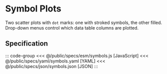 <script setup>
  import { coordinator } from '@uwdata/vgplot';
  coordinator().clear();
</script>

# Symbol Plots

Two scatter plots with `dot` marks: one with stroked symbols, the other filled. Drop-down menus control which data table columns are plotted.

<Example spec="/specs/yaml/symbols.yaml" />

## Specification

::: code-group
<<< @/public/specs/esm/symbols.js [JavaScript]
<<< @/public/specs/yaml/symbols.yaml [YAML]
<<< @/public/specs/json/symbols.json [JSON]
:::
